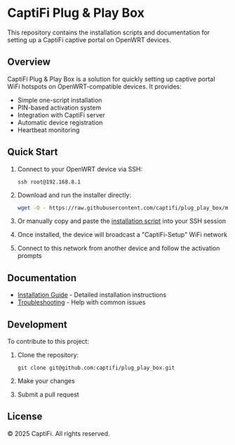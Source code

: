 # CaptiFi Plug & Play Box

This repository contains the installation scripts and documentation for setting up a CaptiFi captive portal on OpenWRT devices.

## Overview

CaptiFi Plug & Play Box is a solution for quickly setting up captive portal WiFi hotspots on OpenWRT-compatible devices. It provides:

- Simple one-script installation
- PIN-based activation system
- Integration with CaptiFi server
- Automatic device registration
- Heartbeat monitoring

## Quick Start

1. Connect to your OpenWRT device via SSH:
   ```
   ssh root@192.168.8.1
   ```

2. Download and run the installer directly:
   ```bash
   wget -O - https://raw.githubusercontent.com/captifi/plug_play_box/main/install.sh | sh
   ```

3. Or manually copy and paste the [installation script](install.sh) into your SSH session

4. Once installed, the device will broadcast a "CaptiFi-Setup" WiFi network

5. Connect to this network from another device and follow the activation prompts

## Documentation

- [Installation Guide](INSTALLATION.md) - Detailed installation instructions
- [Troubleshooting](INSTALLATION.md#troubleshooting) - Help with common issues

## Development

To contribute to this project:

1. Clone the repository:
   ```
   git clone git@github.com:captifi/plug_play_box.git
   ```

2. Make your changes

3. Submit a pull request

## License

© 2025 CaptiFi. All rights reserved.
